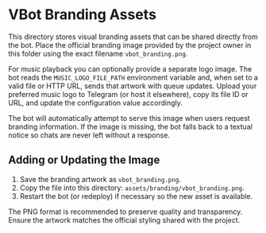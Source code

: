 # VBot Branding Assets

This directory stores visual branding assets that can be shared directly from the bot. Place the official branding image provided by the project owner in this folder using the exact filename `vbot_branding.png`.

For music playback you can optionally provide a separate logo image. The bot reads the `MUSIC_LOGO_FILE_PATH` environment variable and, when set to a valid file or HTTP URL, sends that artwork with queue updates. Upload your preferred music logo to Telegram (or host it elsewhere), copy its file ID or URL, and update the configuration value accordingly.

The bot will automatically attempt to serve this image when users request branding information. If the image is missing, the bot falls back to a textual notice so chats are never left without a response.


## Adding or Updating the Image

1. Save the branding artwork as `vbot_branding.png`.
2. Copy the file into this directory: `assets/branding/vbot_branding.png`.
3. Restart the bot (or redeploy) if necessary so the new asset is available.

The PNG format is recommended to preserve quality and transparency. Ensure the artwork matches the official styling shared with the project.
